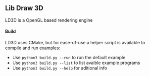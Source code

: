 ## Lib Draw 3D
LD3D is a OpenGL based rendering engine

#### Build
LD3D uses CMake, but for ease-of-use a helper script is available to compile and run examples:
* Use `python3 build.py --run` to run the default example
* Use `python3 build.py --list` to list avaible example programs
* Use `python3 build.py --help` for aditional info 

